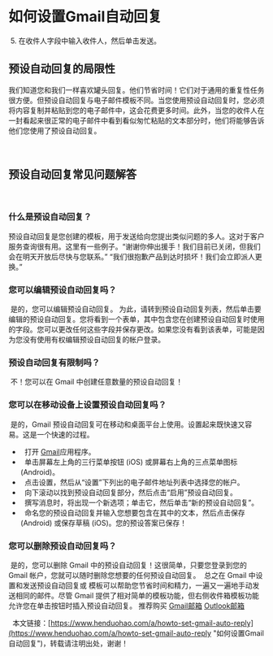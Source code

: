 # 如何设置Gmail自动回复
​
5. 在收件人字段中输入收件人，然后单击发送。
​
## 预设自动回复的局限性
​
我们知道您和我们一样喜欢罐头回复。他们节省时间！它们对于通用的重复性任务很方便。但预设自动回复与电子邮件模板不同。
​
当您使用预设自动回复时，您必须将内容复制并粘贴到您的电子邮件中，这会花费更多时间。此外，当您的收件人在一封看起来很正常的电子邮件中看到看似匆忙粘贴的文本部分时，他们将能够告诉他们您使用了预设自动回复。
​

​
​
## 预设自动回复常见问题解答
​
### 什么是预设自动回复？
​
预设自动回复是您创建的模板，用于发送给向您提出类似问题的多人。这对于客户服务查询很有用。这里有一些例子。
​
“谢谢你伸出援手！我们目前已关闭，但我们会在明天开放后尽快与您联系。”
​
“我们很抱歉产品到达时损坏！我们会立即派人更换。”
​
### 您可以编辑预设自动回复吗？
​
是的，您可以编辑预设自动回复。
​
为此，请转到预设自动回复列表，然后单击要编辑的预设自动回复。您将看到一个表单，其中包含您在创建预设自动回复时使用的字段。您可以更改任何这些字段并保存更改。
​
如果您没有看到该表单，可能是因为您没有使用有权编辑预设自动回复的帐户登录。
​
### 预设自动回复有限制吗？
​
不！您可以在 Gmail 中创建任意数量的预设自动回复！
​
### 您可以在移动设备上设置预设自动回复吗？
​
是的，Gmail 预设自动回复可在移动和桌面平台上使用。设置起来既快速又容易。这是一个快速的过程。
​
-   打开 [Gmail](https://www.henduohao.com/group/1.html)应用程序。
-   单击屏幕左上角的三行菜单按钮 (iOS) 或屏幕右上角的三点菜单图标 (Android)。
-   点击设置，然后从“设置”下列出的电子邮件地址列表中选择您的帐户。
-   向下滚动以找到预设自动回复部分，然后点击“启用”预设自动回复。
-   撰写消息时，将出现一个新选项；单击它，然后单击“新的预设自动回复”。
-   命名您的预设自动回复并输入您想要包含在其中的文本，然后点击保存 (Android) 或保存草稿 (iOS)。您的预设答案已保存！
​
### 您可以删除预设自动回复吗？
​
是的，您可以删除 Gmail 中的预设自动回复！这很简单，只要您登录到您的 Gmail 帐户，您就可以随时删除您想要的任何预设自动回复。
​
总之在 Gmail 中设置和发送预设自动回复或 模板可以帮助您节省时间和精力，一遍又一遍地手动发送相同的邮件。尽管 Gmail 提供了相对简单的模板功能，但右侧收件箱模板功能允许您在单击按钮时插入预设自动回复。 推荐购买 [Gmail邮箱](https://www.henduohao.com/product/1003.html "Gmail邮箱购买") [Outlook邮箱](https://www.henduohao.com/product/1037.html "Outlook邮箱购买")
​

​
​
本文链接：[https://www.henduohao.com/a/howto-set-gmail-auto-reply](https://www.henduohao.com/a/howto-set-gmail-auto-reply "如何设置Gmail自动回复")，转载请注明出处，谢谢！